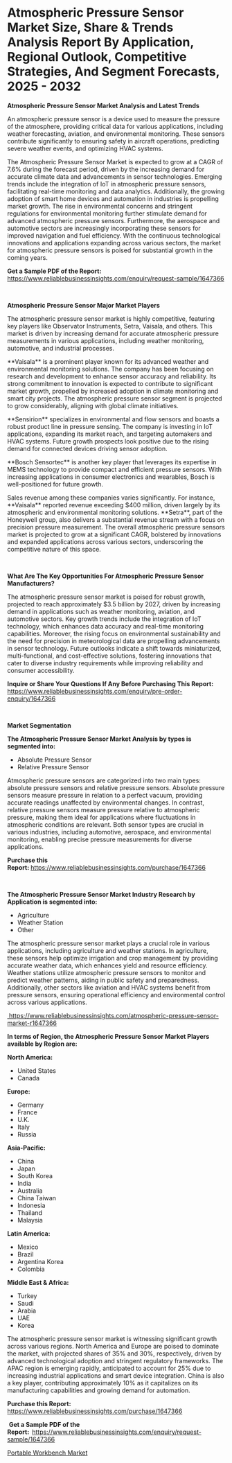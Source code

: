 <p><h1>Atmospheric Pressure Sensor Market Size, Share & Trends Analysis Report By Application, Regional Outlook, Competitive Strategies, And Segment Forecasts, 2025 - 2032</h1></p><p><strong>Atmospheric Pressure Sensor Market Analysis and Latest Trends</strong></p>
<p><p>An atmospheric pressure sensor is a device used to measure the pressure of the atmosphere, providing critical data for various applications, including weather forecasting, aviation, and environmental monitoring. These sensors contribute significantly to ensuring safety in aircraft operations, predicting severe weather events, and optimizing HVAC systems.</p><p>The Atmospheric Pressure Sensor Market is expected to grow at a CAGR of 7.6% during the forecast period, driven by the increasing demand for accurate climate data and advancements in sensor technologies. Emerging trends include the integration of IoT in atmospheric pressure sensors, facilitating real-time monitoring and data analytics. Additionally, the growing adoption of smart home devices and automation in industries is propelling market growth. The rise in environmental concerns and stringent regulations for environmental monitoring further stimulate demand for advanced atmospheric pressure sensors. Furthermore, the aerospace and automotive sectors are increasingly incorporating these sensors for improved navigation and fuel efficiency. With the continuous technological innovations and applications expanding across various sectors, the market for atmospheric pressure sensors is poised for substantial growth in the coming years.</p></p>
<p><strong>Get a Sample PDF of the Report:&nbsp;</strong> <a href="https://www.reliablebusinessinsights.com/enquiry/request-sample/1647366?utm_campaign=2207&utm_medium=2&utm_source=Github&utm_content=ia&utm_term=21022025&utm_id=atmospheric-pressure-sensor">https://www.reliablebusinessinsights.com/enquiry/request-sample/1647366</a></p>
<p>&nbsp;</p>
<p><strong>Atmospheric Pressure Sensor Major Market Players</strong></p>
<p><p>The atmospheric pressure sensor market is highly competitive, featuring key players like Observator Instruments, Setra, Vaisala, and others. This market is driven by increasing demand for accurate atmospheric pressure measurements in various applications, including weather monitoring, automotive, and industrial processes.</p><p>**Vaisala** is a prominent player known for its advanced weather and environmental monitoring solutions. The company has been focusing on research and development to enhance sensor accuracy and reliability. Its strong commitment to innovation is expected to contribute to significant market growth, propelled by increased adoption in climate monitoring and smart city projects. The atmospheric pressure sensor segment is projected to grow considerably, aligning with global climate initiatives.</p><p>**Sensirion** specializes in environmental and flow sensors and boasts a robust product line in pressure sensing. The company is investing in IoT applications, expanding its market reach, and targeting automakers and HVAC systems. Future growth prospects look positive due to the rising demand for connected devices driving sensor adoption.</p><p>**Bosch Sensortec** is another key player that leverages its expertise in MEMS technology to provide compact and efficient pressure sensors. With increasing applications in consumer electronics and wearables, Bosch is well-positioned for future growth.</p><p>Sales revenue among these companies varies significantly. For instance, **Vaisala** reported revenue exceeding $400 million, driven largely by its atmospheric and environmental monitoring solutions. **Setra**, part of the Honeywell group, also delivers a substantial revenue stream with a focus on precision pressure measurement. The overall atmospheric pressure sensors market is projected to grow at a significant CAGR, bolstered by innovations and expanded applications across various sectors, underscoring the competitive nature of this space.</p></p>
<p>&nbsp;</p>
<p><strong>What Are The Key Opportunities For Atmospheric Pressure Sensor Manufacturers?</strong></p>
<p><p>The atmospheric pressure sensor market is poised for robust growth, projected to reach approximately $3.5 billion by 2027, driven by increasing demand in applications such as weather monitoring, aviation, and automotive sectors. Key growth trends include the integration of IoT technology, which enhances data accuracy and real-time monitoring capabilities. Moreover, the rising focus on environmental sustainability and the need for precision in meteorological data are propelling advancements in sensor technology. Future outlooks indicate a shift towards miniaturized, multi-functional, and cost-effective solutions, fostering innovations that cater to diverse industry requirements while improving reliability and consumer accessibility.</p></p>
<p><strong>Inquire or Share Your Questions If Any Before Purchasing This Report:</strong> <a href="https://www.reliablebusinessinsights.com/enquiry/pre-order-enquiry/1647366?utm_campaign=2207&utm_medium=2&utm_source=Github&utm_content=ia&utm_term=21022025&utm_id=atmospheric-pressure-sensor">https://www.reliablebusinessinsights.com/enquiry/pre-order-enquiry/1647366</a></p>
<p>&nbsp;</p>
<p><strong>Market Segmentation</strong></p>
<p><strong>The Atmospheric Pressure Sensor Market Analysis by types is segmented into:</strong></p>
<p><ul><li>Absolute Pressure Sensor</li><li>Relative Pressure Sensor</li></ul></p>
<p><p>Atmospheric pressure sensors are categorized into two main types: absolute pressure sensors and relative pressure sensors. Absolute pressure sensors measure pressure in relation to a perfect vacuum, providing accurate readings unaffected by environmental changes. In contrast, relative pressure sensors measure pressure relative to atmospheric pressure, making them ideal for applications where fluctuations in atmospheric conditions are relevant. Both sensor types are crucial in various industries, including automotive, aerospace, and environmental monitoring, enabling precise pressure measurements for diverse applications.</p></p>
<p><strong>Purchase this Report:&nbsp;</strong><a href="https://www.reliablebusinessinsights.com/purchase/1647366?utm_campaign=2207&utm_medium=2&utm_source=Github&utm_content=ia&utm_term=21022025&utm_id=atmospheric-pressure-sensor">https://www.reliablebusinessinsights.com/purchase/1647366</a></p>
<p>&nbsp;</p>
<p><strong>The Atmospheric Pressure Sensor Market Industry Research by Application is segmented into:</strong></p>
<p><ul><li>Agriculture</li><li>Weather Station</li><li>Other</li></ul></p>
<p><p>The atmospheric pressure sensor market plays a crucial role in various applications, including agriculture and weather stations. In agriculture, these sensors help optimize irrigation and crop management by providing accurate weather data, which enhances yield and resource efficiency. Weather stations utilize atmospheric pressure sensors to monitor and predict weather patterns, aiding in public safety and preparedness. Additionally, other sectors like aviation and HVAC systems benefit from pressure sensors, ensuring operational efficiency and environmental control across various applications.</p></p>
<p><a href="https://www.reliablebusinessinsights.com/atmospheric-pressure-sensor-market-r1647366?utm_campaign=2207&utm_medium=2&utm_source=Github&utm_content=ia&utm_term=21022025&utm_id=atmospheric-pressure-sensor">&nbsp;https://www.reliablebusinessinsights.com/atmospheric-pressure-sensor-market-r1647366</a></p>
<p><strong>In terms of Region, the Atmospheric Pressure Sensor Market Players available by Region are:</strong></p>
<p>
    <p> <strong> North America: </strong>
        <ul>
            <li>United States</li>
            <li>Canada</li>
        </ul>
        </p> 
    <p> <strong> Europe: </strong>
        <ul>
            <li>Germany</li>
            <li>France</li>
            <li>U.K.</li>
            <li>Italy</li>
            <li>Russia</li>
        </ul>
        </p> 
    <p> <strong> Asia-Pacific: </strong>
        <ul>
            <li>China</li>
            <li>Japan</li>
            <li>South Korea</li>
            <li>India</li>
            <li>Australia</li>
            <li>China Taiwan</li>
            <li>Indonesia</li>
            <li>Thailand</li>
            <li>Malaysia</li>
        </ul>
        </p> 
    <p> <strong> Latin America: </strong>
        <ul>
            <li>Mexico</li>
            <li>Brazil</li>
            <li>Argentina Korea</li>
            <li>Colombia</li>
        </ul>
        </p> 
    <p> <strong> Middle East & Africa: </strong>
        <ul>
            <li>Turkey</li>
            <li>Saudi</li>
            <li>Arabia</li>
            <li>UAE</li>
            <li>Korea</li>
        </ul>
    </p>
    </p>
<p><p>The atmospheric pressure sensor market is witnessing significant growth across various regions. North America and Europe are poised to dominate the market, with projected shares of 35% and 30%, respectively, driven by advanced technological adoption and stringent regulatory frameworks. The APAC region is emerging rapidly, anticipated to account for 25% due to increasing industrial applications and smart device integration. China is also a key player, contributing approximately 10% as it capitalizes on its manufacturing capabilities and growing demand for automation.</p></p>
<p><strong>Purchase this Report: </strong><a href="https://www.reliablebusinessinsights.com/purchase/1647366?utm_campaign=2207&utm_medium=2&utm_source=Github&utm_content=ia&utm_term=21022025&utm_id=atmospheric-pressure-sensor">https://www.reliablebusinessinsights.com/purchase/1647366</a></p>
<p>&nbsp;<strong>Get a Sample PDF of the Report:&nbsp;&nbsp;</strong><a href="https://www.reliablebusinessinsights.com/enquiry/request-sample/1647366?utm_campaign=2207&utm_medium=2&utm_source=Github&utm_content=ia&utm_term=21022025&utm_id=atmospheric-pressure-sensor">https://www.reliablebusinessinsights.com/enquiry/request-sample/1647366</a></p>
<p><strong></strong></p>
<p><p><a href="https://github.com/dmitriyvo6rog/Market-Research-Report-List-1/blob/main/portable-workbench-market.md?utm_campaign=2207&utm_medium=2&utm_source=Github&utm_content=ia&utm_term=21022025&utm_id=atmospheric-pressure-sensor">Portable Workbench Market</a></p></p>